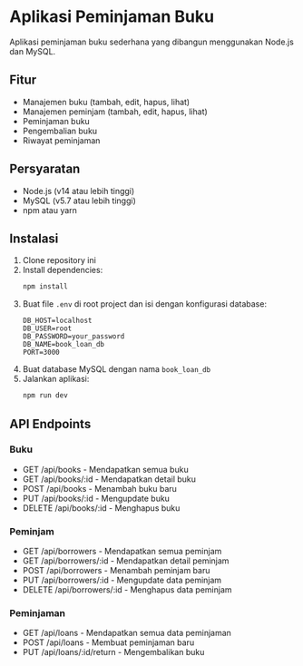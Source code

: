 # Aplikasi Peminjaman Buku

Aplikasi peminjaman buku sederhana yang dibangun menggunakan Node.js dan MySQL.

## Fitur

- Manajemen buku (tambah, edit, hapus, lihat)
- Manajemen peminjam (tambah, edit, hapus, lihat)
- Peminjaman buku
- Pengembalian buku
- Riwayat peminjaman

## Persyaratan

- Node.js (v14 atau lebih tinggi)
- MySQL (v5.7 atau lebih tinggi)
- npm atau yarn

## Instalasi

1. Clone repository ini
2. Install dependencies:
   ```bash
   npm install
   ```
3. Buat file `.env` di root project dan isi dengan konfigurasi database:
   ```
   DB_HOST=localhost
   DB_USER=root
   DB_PASSWORD=your_password
   DB_NAME=book_loan_db
   PORT=3000
   ```
4. Buat database MySQL dengan nama `book_loan_db`
5. Jalankan aplikasi:
   ```bash
   npm run dev
   ```

## API Endpoints

### Buku
- GET /api/books - Mendapatkan semua buku
- GET /api/books/:id - Mendapatkan detail buku
- POST /api/books - Menambah buku baru
- PUT /api/books/:id - Mengupdate buku
- DELETE /api/books/:id - Menghapus buku

### Peminjam
- GET /api/borrowers - Mendapatkan semua peminjam
- GET /api/borrowers/:id - Mendapatkan detail peminjam
- POST /api/borrowers - Menambah peminjam baru
- PUT /api/borrowers/:id - Mengupdate data peminjam
- DELETE /api/borrowers/:id - Menghapus data peminjam

### Peminjaman
- GET /api/loans - Mendapatkan semua data peminjaman
- POST /api/loans - Membuat peminjaman baru
- PUT /api/loans/:id/return - Mengembalikan buku 